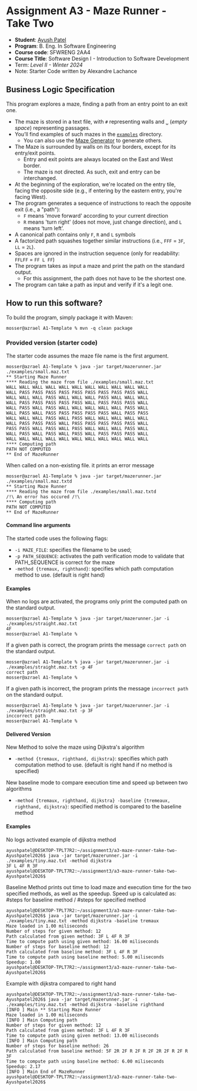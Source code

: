 # Assignment A3 - Maze Runner - Take Two

* **Student**: [Ayush Patel](MACID@mcmaster.ca)
* **Program**: B. Eng. In Software Engineering
* **Course code**: SFWRENG 2AA4
* **Course Title**: Software Design I - Introduction to Software Development
* Term: *Level II - Winter 2024*
* Note: Starter Code written by Alexandre Lachance

## Business Logic Specification

This program explores a maze, finding a path from an entry point to an exit one.

- The maze is stored in a text file, with `#` representing walls and `␣` (_empty space_) representing passages.
- You’ll find examples of such mazes in the [`examples`](./examples) directory.
    - You can also use the [Maze Generator](https://github.com/ace-lectures/maze-gen) to generate others.
- The Maze is surrounded by walls on its four borders, except for its entry/exit points.
    - Entry and exit points are always located on the East and West border.
    - The maze is not directed. As such, exit and entry can be interchanged.
- At the beginning of the exploration, we're located on the entry tile, facing the opposite side (e.g., if entering by
  the eastern entry, you're facing West).
- The program generates a sequence of instructions to reach the opposite exit (i.e., a "path"):
    - `F` means 'move forward' according to your current direction
    - `R` means 'turn right' (does not move, just change direction), and `L` means ‘turn left’.
- A canonical path contains only `F`, `R` and `L` symbols
- A factorized path squashes together similar instructions (i.e., `FFF` = `3F`, `LL` = `2L`).
- Spaces are ignored in the instruction sequence (only for readability: `FFLFF` = `FF L FF`)
- The program takes as input a maze and print the path on the standard output.
    - For this assignment, the path does not have to be the shortest one.
- The program can take a path as input and verify if it's a legit one.

## How to run this software?

To build the program, simply package it with Maven:

```
mosser@azrael A1-Template % mvn -q clean package 
```

### Provided version (starter code)

The starter code assumes the maze file name is the first argument.

```
mosser@azrael A1-Template % java -jar target/mazerunner.jar ./examples/small.maz.txt
** Starting Maze Runner
**** Reading the maze from file ./examples/small.maz.txt
WALL WALL WALL WALL WALL WALL WALL WALL WALL WALL WALL 
WALL PASS PASS PASS PASS PASS PASS PASS PASS PASS WALL 
WALL WALL WALL PASS WALL WALL WALL PASS WALL WALL WALL 
WALL PASS PASS PASS PASS PASS WALL PASS PASS PASS WALL 
WALL PASS WALL PASS WALL WALL WALL WALL WALL PASS WALL 
WALL PASS WALL PASS PASS PASS PASS PASS WALL PASS PASS 
WALL WALL WALL PASS WALL PASS WALL WALL WALL WALL WALL 
WALL PASS PASS PASS WALL PASS PASS PASS PASS PASS WALL 
PASS PASS WALL PASS WALL PASS WALL WALL WALL PASS WALL 
WALL PASS WALL PASS WALL PASS WALL PASS PASS PASS WALL 
WALL WALL WALL WALL WALL WALL WALL WALL WALL WALL WALL 
**** Computing path
PATH NOT COMPUTED
** End of MazeRunner
```

When called on a non-existing file. it prints an error message

```
mosser@azrael A1-Template % java -jar target/mazerunner.jar ./examples/small.maz.txtd
** Starting Maze Runner
**** Reading the maze from file ./examples/small.maz.txtd
/!\ An error has occured /!\
**** Computing path
PATH NOT COMPUTED
** End of MazeRunner
```
#### Command line arguments

The started code uses the following flags:

- `-i MAZE_FILE`: specifies the filename to be used;
- `-p PATH_SEQUENCE`: activates the path verification mode to validate that PATH_SEQUENCE is correct for the maze
- `-method {tremaux, righthand}`: specifies which path computation method to use. (default is right hand)

#### Examples
When no logs are activated, the programs only print the computed path on the standard output.

```
mosser@azrael A1-Template % java -jar target/mazerunner.jar -i ./examples/straight.maz.txt
4F
mosser@azrael A1-Template %
```

If a given path is correct, the program prints the message `correct path` on the standard output.

```
mosser@azrael A1-Template % java -jar target/mazerunner.jar -i ./examples/straight.maz.txt -p 4F
correct path
mosser@azrael A1-Template %
```

If a given path is incorrect, the program prints the message `incorrect path` on the standard output.
```
mosser@azrael A1-Template % java -jar target/mazerunner.jar -i ./examples/straight.maz.txt -p 3F
inccorrect path
mosser@azrael A1-Template %
```

#### Delivered Version

New Method to solve the maze using Dijkstra's algorithm
- `-method {tremaux, righthand, dijkstra}`: specifies which path computation method to use. (default is right hand if no method is specified)

New baseline mode to compare execution time and speed up between two algorithms
- `-method {tremaux, righthand, dijkstra} -baseline {tremeaux, righthand, dijkstra}`: specified method is compared to the baseline method
  
#### Examples

No logs activated example of dijkstra method
```
ayushpatel@DESKTOP-TPLT7R2:~/assignment3/a3-maze-runner-take-two-Ayushpatel2026$ java -jar target/mazerunner.jar -i ./examples/tiny.maz.txt -method dijkstra
3F L 4F R 3F
ayushpatel@DESKTOP-TPLT7R2:~/assignment3/a3-maze-runner-take-two-Ayushpatel2026$
```
Baseline Method prints out time to load maze and execution time for the two specified methods, as well as the speedup.
Speed up is calculated as: #steps for baseline method / #steps for specified method
```
ayushpatel@DESKTOP-TPLT7R2:~/assignment3/a3-maze-runner-take-two-Ayushpatel2026$ java -jar target/mazerunner.jar -i ./examples/tiny.maz.txt -method dijkstra -baseline tremaux
Maze loaded in 1.00 miliseconds
Number of steps for given method: 12
Path calculated from given method: 3F L 4F R 3F
Time to compute path using given method: 16.00 miliseconds
Number of steps for baseline method: 12
Path calculated from baseline method: 3F L 4F R 3F
Time to compute path using baseline method: 5.00 miliseconds
Speedup: 1.00
ayushpatel@DESKTOP-TPLT7R2:~/assignment3/a3-maze-runner-take-two-Ayushpatel2026$
```
Example with dijkstra compared to right hand

```
ayushpatel@DESKTOP-TPLT7R2:~/assignment3/a3-maze-runner-take-two-Ayushpatel2026$ java -jar target/mazerunner.jar -i ./examples/tiny.maz.txt -method dijkstra -baseline righthand
[INFO ] Main ** Starting Maze Runner
Maze loaded in 1.00 miliseconds
[INFO ] Main Computing path
Number of steps for given method: 12
Path calculated from given method: 3F L 4F R 3F
Time to compute path using given method: 13.00 miliseconds
[INFO ] Main Computing path
Number of steps for baseline method: 26
Path calculated from baseline method: 5F 2R 2F R 2F R 2F 2R 2F R 2F R 3F
Time to compute path using baseline method: 6.00 miliseconds
Speedup: 2.17
[INFO ] Main End of MazeRunner
ayushpatel@DESKTOP-TPLT7R2:~/assignment3/a3-maze-runner-take-two-Ayushpatel2026$
```

